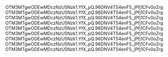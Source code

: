 OTM3MTgwODEwMDczNzU5Nzk1.YfX_pQ.96DNV4T54enF5_jPfj1CFv0oZrg
OTM3MTgwODEwMDczNzU5Nzk1.YfX_pQ.96DNV4T54enF5_jPfj1CFv0oZrg
OTM3MTgwODEwMDczNzU5Nzk1.YfX_pQ.96DNV4T54enF5_jPfj1CFv0oZrg
OTM3MTgwODEwMDczNzU5Nzk1.YfX_pQ.96DNV4T54enF5_jPfj1CFv0oZrg
OTM3MTgwODEwMDczNzU5Nzk1.YfX_pQ.96DNV4T54enF5_jPfj1CFv0oZrg
OTM3MTgwODEwMDczNzU5Nzk1.YfX_pQ.96DNV4T54enF5_jPfj1CFv0oZrg
OTM3MTgwODEwMDczNzU5Nzk1.YfX_pQ.96DNV4T54enF5_jPfj1CFv0oZrg
OTM3MTgwODEwMDczNzU5Nzk1.YfX_pQ.96DNV4T54enF5_jPfj1CFv0oZrg
OTM3MTgwODEwMDczNzU5Nzk1.YfX_pQ.96DNV4T54enF5_jPfj1CFv0oZrg
